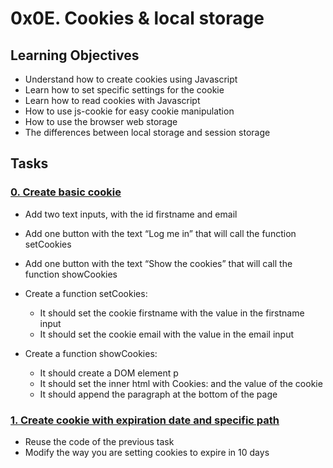 # 0x0E. Cookies & local storage

## Learning Objectives
   - Understand how to create cookies using Javascript
   - Learn how to set specific settings for the cookie
   - Learn how to read cookies with Javascript
   - How to use js-cookie for easy cookie manipulation
   - How to use the browser web storage
   - The differences between local storage and session storage

## Tasks
### [0. Create basic cookie](./0-index.html)

  -  Add two text inputs, with the id firstname and email
  -  Add one button with the text “Log me in” that will call the function setCookies
  -  Add one button with the text “Show the cookies” that will call the function showCookies

  - Create a function setCookies:
      - It should set the cookie firstname with the value in the firstname input
      - It should set the cookie email with the value in the email input

  - Create a function showCookies:
      - It should create a DOM element p
      - It should set the inner html with Cookies: and the value of the cookie
      - It should append the paragraph at the bottom of the page

### [1. Create cookie with expiration date and specific path](./1-index.html)
  - Reuse the code of the previous task
  - Modify the way you are setting cookies to expire in 10 days


